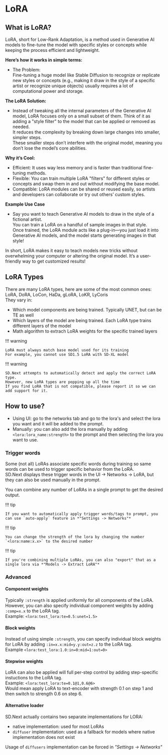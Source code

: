 # LoRA

## What is LoRA?

LoRA, short for Low-Rank Adaptation, is a method used in Generative AI models to fine-tune the model with specific styles or concepts while keeping the process efficient and lightweight.

**Here’s how it works in simple terms:**  
- The Problem:  
  Fine-tuning a huge model like Stable Diffusion to recognize or replicate new styles or concepts (e.g., making it draw in the style of a specific artist or recognize unique objects) usually requires a lot of computational power and storage.

**The LoRA Solution:**  
- Instead of tweaking all the internal parameters of the Generative AI model, LoRA focuses only on a small subset of them. Think of it as adding a "style filter" to the model that can be applied or removed as needed.  
  It reduces the complexity by breaking down large changes into smaller, simpler steps.  
  These smaller steps don’t interfere with the original model, meaning you don’t lose the model’s core abilities.  

**Why it’s Cool:**
- Efficient: It uses way less memory and is faster than traditional fine-tuning methods.
- Flexible: You can train multiple LoRA "filters" for different styles or concepts and swap them in and out without modifying the base model.
- Compatible: LoRA modules can be shared or reused easily, so artists and developers can collaborate or try out others’ custom styles.

**Example Use Case**  
- Say you want to teach Generative AI models to draw in the style of a fictional artist.  
  You can train a LoRA on a handful of sample images in that style.  
  Once trained, the LoRA module acts like a plug-in—you just load it into Generative AI models, and the model starts generating images in that style!

In short, LoRA makes it easy to teach models new tricks without overwhelming your computer or altering the original model. It’s a user-friendly way to get customized results!  

## LoRA Types

There are many LoRA types, here are some of the most common ones: LoRA, DoRA, LoCon, HaDa, gLoRA, LoKR, LyCoris  
They vary in:
- Which model components are being trained. Typically UNET, but can be TE as well
- Which layers of the model are being trained. Each LoRA type trains different layers of the model
- Math algorithm to extrach LoRA weights for the specific trained layers

!!! warning

    LoRA must always match base model used for its training  
    For example, you cannot use SD1.5 LoRA with SD-XL model  

!!! warning

    SD.Next attempts to automatically detect and apply the correct LoRA type.  
    However, new LoRA types are popping up all the time
    If you find LoRA that is not compatible, please report it so we can add support for it.  

## How to use?

- Using UI: go to the networks tab and go to the lora's and select the lora you want and it will be added to the prompt.
- Manually: you can also add the lora manually by adding `<lora:lora_name:strength>` to the prompt and then selecting the lora you want to use.

### Trigger words

Some (not all) LoRAs associate specific words during training so same words can be used to trigger specific behavior from the LoRA.  
SD.Next displays these trigger words in the UI -> Networks -> LoRA, but they can also be used manually in the prompt.  

You can combine any number of LoRAs in a single prompt to get the desired output.  

!!! tip

    If you want to automatically apply trigger words/tags to prompt, you can use `auto-apply` feature in *"Settings -> Networks"*  

!!! tip

    You can change the strength of the lora by changing the number `<lora:name:x.x>` to the desired number  

!!! tip

    If you're combining multiple LoRAs, you can also "export" that as a single lora via *"Models -> Extract LoRA"*  

### Advanced

#### Component weights

Typically `:strength` is applied uniformly for all components of the LoRA.  
However, you can also specify individual component weights by adding `:comp=x.x` to the LoRA tag.  
Example:  `<lora:test_lora:te=0.5:unet=1.5>`  

#### Block weights

Instead of using simple `:strength`, you can specify individual block weights for LoRA by adding `:in=x.x:mid=y.y:out=z.z` to the LoRA tag.  
Example `<lora:test_lora:1.0:in=0:mid=1:out=0>`  

#### Stepwise weights

LoRA can also be applied will full per-step control by adding step-specific instuctions to the LoRA tag.  
Example: `<lora:test_lora:te=0.1@1,0.6@6>`  
Would mean apply LoRA to text-encoder with strength 0.1 on step 1 and then switch to strength 0.6 on step 6.  
#### Alternative loader

SD.Next actually contains two separate implementations for LORA:
- native implementation: used for most LoRAs
- `diffuser` implementation: used as a fallback for models where native implementation does not exist

Usage of `diffusers` implementation can be forced in *"Settings -> Networks"*
